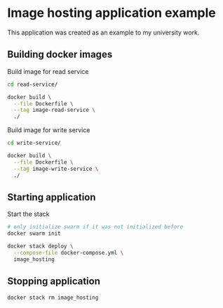 # Image hosting application example
This application was created as an example to my university work.

## Building docker images

Build image for read service

```bash
cd read-service/

docker build \
  --file Dockerfile \
  --tag image-read-service \
  ./
```

Build image for write service

```bash
cd write-service/

docker build \
  --file Dockerfile \
  --tag image-write-service \
  ./
```

## Starting application

Start the stack

```bash
# only initialize swarm if it was not initialized before
docker swarm init

docker stack deploy \
  --compose-file docker-compose.yml \
  image_hosting
```

## Stopping application

```bash
docker stack rm image_hosting
```
